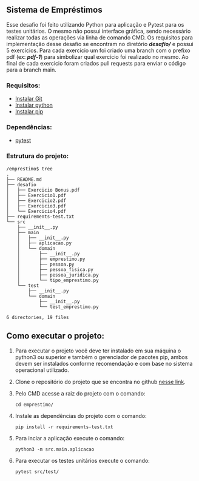 ## Sistema de Empréstimos

Esse desafio foi feito utilizando Python para aplicação e Pytest para os testes unitários. O mesmo não possui interface gráfica, sendo necessário realizar todas as operações via linha de comando CMD. Os requisitos para implementação desse desafio se encontram no diretório <b><i>desafio/</i></b> e possui 5 exercícios. Para cada exercicio um foi criado uma branch com o prefixo pdf (ex: <b><i>pdf-1</i></b>) para simbolizar qual exercício foi realizado no mesmo. Ao final de cada exercicio foram criados pull requests para enviar o código para a branch main.

### Requisitos:
- [Instalar Git](https://git-scm.com/downloads)
- [Instalar python](https://www.python.org)
- [Instalar pip](https://pypi.org/project/pip/)

### Dependências:
- [pytest](https://docs.pytest.org/)


### Estrutura do projeto:
```
/emprestimo$ tree
.
├── README.md
├── desafio
│   ├── Exercicio Bonus.pdf
│   ├── Exercicio1.pdf
│   ├── Exercicio2.pdf
│   ├── Exercicio3.pdf
│   └── Exercicio4.pdf
├── requirements-test.txt
└── src
    ├── __init__.py
    ├── main
    │   ├── __init__.py
    │   ├── aplicacao.py
    │   └── domain
    │       ├── __init__.py
    │       ├── emprestimo.py
    │       ├── pessoa.py
    │       ├── pessoa_fisica.py
    │       ├── pessoa_juridica.py
    │       └── tipo_emprestimo.py
    └── test
        ├── __init__.py
        └── domain
            ├── __init__.py
            └── test_emprestimo.py

6 directories, 19 files
```

## Como executar o projeto:

1. Para executar o projeto você deve ter instalado em sua máquina o python3 ou superior e também o gerenciador de pacotes pip, ambos devem ser instalados conforme recomendação e com base no sistema operacional utilizado.

2. Clone o repositório do projeto que se encontra no github [nesse link](https://github.com/LuizPauloS/emprestimo-py).

3. Pelo CMD acesse a raiz do projeto com o comando:
    ```
    cd emprestimo/
    ```

4. Instale as dependências do projeto com o comando:
    ```
    pip install -r requirements-test.txt
    ```

5. Para inciar a aplicação execute o comando:
    ```
    python3 -m src.main.aplicacao
    ```

6. Para executar os testes unitários execute o comando:
    ```
    pytest src/test/
    ```